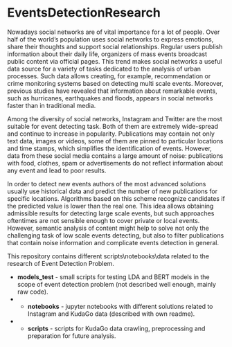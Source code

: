 # EventsDetectionResearch

Nowadays social networks are of vital importance for a lot of people. Over half of the world’s population uses social networks to express emotions, share their thoughts and support social relationships. Regular users publish information about their daily life, organizers of mass events broadcast public content via official pages. This trend makes social networks a useful data source for a variety of tasks dedicated to the analysis of urban processes. Such data allows creating, for example, recommendation or crime monitoring systems based on detecting multi scale events. Moreover, previous studies have revealed that information about remarkable events, such as hurricanes, earthquakes and floods, appears in social networks faster than in traditional media.

Among the diversity of social networks, Instagram and Twitter are the most suitable for event detecting task. Both of them are extremely wide-spread and continue to increase in popularity. Publications may contain not only text data, images or videos, some of them are pinned to particular locations and time stamps, which simplifies the identification of events. However, data from these social media contains a large amount of noise: publications with food, clothes, spam or advertisements do not reflect information about any event and lead to poor results.

In order to detect new events authors of the most advanced solutions usually use historical data and predict the number of new publications for specific locations. Algorithms based on this scheme recognize candidates if the predicted value is lower than the real one. This idea allows obtaining admissible results for detecting large scale events, but such approaches oftentimes are not sensible enough to cover private or local events. However, semantic analysis of content might help to solve not only the challenging task of low scale events detecting, but also to filter publications that contain noise information and complicate events detection in general.

This repository contains different scripts\notebooks\data related to the research of Event Detection Problem. 

+ **models_test** - small scripts for testing LDA and BERT models in the scope of event detection problem (not described well enough, mainly raw code).
+ + **notebooks** - jupyter notebooks with different solutions related to Instagram and KudaGo data (described with own readme).
+ + **scripts** - scripts for KudaGo data crawling, preprocessing and preparation for future analysis.
